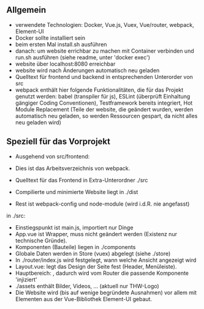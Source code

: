 ## Allgemein

- verwendete Technologien: Docker, Vue.js, Vuex, Vue/router, webpack,
Element-UI
- Docker sollte installiert sein
- beim ersten Mal install.sh ausführen
- danach: um website errichbar zu machen mit Container verbinden
und run.sh ausführen (siehe readme, unter 'docker exec')
- website über localhost:8080 erreichbar
- website wird nach Änderungen automatisch neu geladen
- Quelltext für frontend und backend in entsprechenden Unterorder
von src
- webpack enthält hier folgende Funktionalitäten, die für das Projekt genutzt werden: babel (transpiler für js), ESLint (überprüft Einhaltung gängiger Coding Conventionen), Testframework bereits integriert, Hot Module Replacement (Teile der website, die geändert wurden, werden automatisch neu geladen, so werden Ressourcen gespart, da nicht alles neu geladen wird)

## Speziell für das Vorprojekt

- Ausgehend von src/frontend:

- Dies ist das Arbeitsverzeichnis von webpack.
- Quelltext für das Frontend in Extra-Unterordner ./src
- Compilierte und minimierte Website liegt in ./dist
- Rest ist webpack-config und node-module (wird i.d.R. nie angefasst)

in ./src:

- Einstiegspunkt ist main.js, importiert nur Dinge
- App.vue ist Wrapper, muss nicht geändert werden (Existenz nur technische Gründe).
- Komponenten (Bauteile) liegen in ./components
- Globale Daten werden in Store (vuex) abgelegt (siehe ./store)
- In ./router/index.js wird festgelegt, wann welche Ansicht angezeigt wird
- Layout.vue: legt das Design der Seite fest (Header, Menüleiste).
- Hauptbereich: <router-view>, dadurch wird vom Router die passende
Komponente 'injiziert'
- ./assets enthält Bilder, Videos, ... (aktuell nur THW-Logo)
- Die Website wird (bis auf wenige begründete Ausnahmen) vor allem mit Elementen aus der Vue-Bibliothek Element-UI gebaut.
